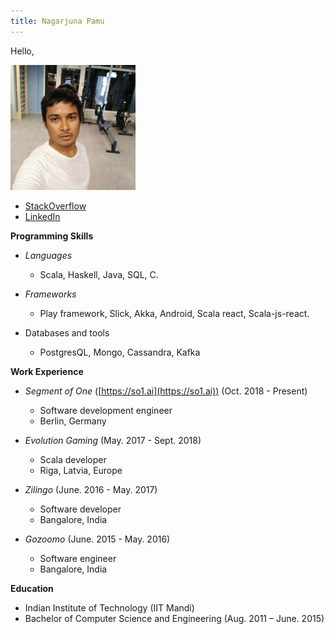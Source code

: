 ```yaml
---
title: Nagarjuna Pamu
---
```


Hello,

<img src="/images/me.jpg" width="200">

- [StackOverflow](https://stackoverflow.com/users/3798102/pamu)
- [LinkedIn](https://www.linkedin.com/in/nagarjunapamu)

__Programming Skills__

- _Languages_
  - Scala, Haskell, Java, SQL, C.

- _Frameworks_
  - Play framework, Slick, Akka, Android, Scala react, Scala-js-react.

- Databases and tools
  - PostgresQL, Mongo, Cassandra, Kafka

__Work Experience__

- _Segment of One_ ([https://so1.ai](https://so1.ai)) (Oct. 2018 - Present)
  - Software development engineer
  - Berlin, Germany

- _Evolution Gaming_ (May. 2017 - Sept. 2018)
  - Scala developer
  - Riga, Latvia, Europe

- _Zilingo_ (June. 2016 - May. 2017)
  - Software developer
  - Bangalore, India

- _Gozoomo_ (June. 2015 - May. 2016)
  - Software engineer
  - Bangalore, India

__Education__

  - Indian Institute of Technology (IIT Mandi)
  - Bachelor of Computer Science and Engineering (Aug. 2011 – June. 2015)
